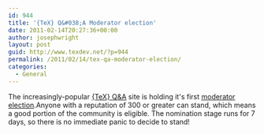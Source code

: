 ```yaml
---
id: 944
title: '{TeX} Q&#038;A Moderator election'
date: 2011-02-14T20:27:36+00:00
author: josephwright
layout: post
guid: http://www.texdev.net/?p=944
permalink: /2011/02/14/tex-qa-moderator-election/
categories:
  - General
---
```

The increasingly-popular <a href="http://tex.stackexchange.com/">{TeX} Q&amp;A</a> site is holding it's first <a href="http://tex.stackexchange.com/election">moderator election</a>.Anyone with a reputation of 300 or greater can stand, which means a good portion of the community is eligible. The nomination stage runs for 7 days, so there is no immediate panic to decide to stand!
